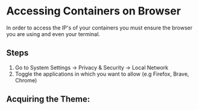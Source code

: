 # Accessing Containers on Browser

In order to access the IP's of your containers you must ensure the browser
you are using and even your terminal.

## Steps

1. Go to System Settings -> Privacy & Security -> Local Network
2. Toggle the applications in which you want to allow (e.g Firefox, Brave,
   Chrome)

## Acquiring the Theme:

